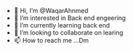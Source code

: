- 👋 Hi, I’m @WaqarAhnmed
- 👀 I’m interested in Back end engeering
- 🌱 I’m currently learning back end
- 💞️ I’m looking to collaborate on learing
- 📫 How to reach me ...Dm 

<!---
WaqarAhnmed/WaqarAhnmed is a ✨ special ✨ repository because its `README.md` (this file) appears on your GitHub profile.
You can click the Preview link to take a look at your changes.
--->

